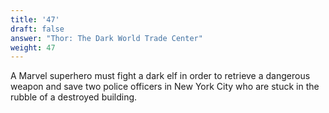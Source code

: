 ```yaml
---
title: '47'
draft: false
answer: "Thor: The Dark World Trade Center"
weight: 47
---
```

A Marvel superhero must fight a dark elf in order to retrieve a dangerous weapon and save two police officers in New York City who are stuck in the rubble of a destroyed building.